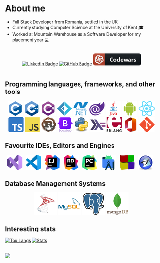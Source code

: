 # About me

* Full Stack Developer from Romania, settled in the UK 
* Currently studying Computer Science at the University of Kent 🎓
* Worked at Mountain Warehouse as a Software Developer for my placement year 💻

<br>

<div id="badges" align="center">
  <a href="https://www.linkedin.com/in/andrei-constantin-developer/"><img src="https://img.shields.io/badge/LinkedIn-blue?style=for-the-badge&logo=linkedin&logoColor=white" alt="LinkedIn Badge" title="LinkedIn" height="40"/></a>
  <a href="https://github.com/Andrei-Constantin-Programmer"><img src="https://img.shields.io/badge/GitHub-gray?style=for-the-badge&logo=github&logoColor=white" alt="GitHub Badge" title="GitHub" height="40"/></a>
  <a href="https://www.codewars.com/users/Andrei%20Constantin"><img src="https://github.com/Andrei-Constantin-Programmer/Andrei-Constantin-Programmer/blob/main/images/codewars.png?raw=true" height="40" alt="Codewars Badge" title="Code Wars"/></a>
</div>

<br>

## Programming languages, frameworks, and other tools

<div id="tools" align="center">
  <a href="https://en.wikipedia.org/wiki/C_(programming_language)"><img src="https://github.com/devicons/devicon/blob/master/icons/c/c-original.svg" title="C" alt="C" width="50" height="50"/></a>
  <a href="https://en.wikipedia.org/wiki/C%2B%2B"><img src="https://github.com/devicons/devicon/blob/master/icons/cplusplus/cplusplus-original.svg" title="C++" alt="C++" width="50" height="50"/></a>
  <a href="https://en.wikipedia.org/wiki/C_Sharp_(programming_language)"><img src="https://github.com/devicons/devicon/blob/master/icons/csharp/csharp-original.svg" title="C#" alt="C#" width="50" height="50"/></a>
  <a href="https://fsharp.org/"><img src="https://github.com/devicons/devicon/blob/master/icons/fsharp/fsharp-original.svg" title="F#" alt="F#" width="50" height="50"/></a>
  <a href="https://dotnet.microsoft.com/en-us/"><img src="https://github.com/devicons/devicon/blob/master/icons/dot-net/dot-net-plain-wordmark.svg" title="dotNET" alt="dotNET" width="50" height="50"/></a> 
  <a href="https://docs.microsoft.com/en-us/aspnet/core/blazor/?view=aspnetcore-6.0"><img src="https://github.com/Andrei-Constantin-Programmer/Andrei-Constantin-Programmer/blob/main/images/blazor.png?raw=true" title="Blazor" alt="Blazor" width="50" height="50"/></a> 
  <a href="https://www.java.com/"><img src="https://github.com/devicons/devicon/blob/master/icons/java/java-original-wordmark.svg" title="Java" alt="Java" width="50" height="50"/></a>
  <a href="https://www.android.com/"><img src="https://github.com/devicons/devicon/blob/master/icons/android/android-plain.svg" title="Android" alt="Android" width="50" height="50"/></a>
  <a href="https://reactjs.org/"><img src="https://github.com/Andrei-Constantin-Programmer/Andrei-Constantin-Programmer/blob/main/images/react.png?raw=true" title="React" alt="React" width="55" height="50"/></a> 
  <a href="https://www.typescriptlang.org/"><img src="https://github.com/Andrei-Constantin-Programmer/Andrei-Constantin-Programmer/blob/main/images/typescript.png?raw=true" title="Typescript" alt="Typescript" width="50" height="50"/></a> 
  <a href="https://www.w3schools.com/js/"><img src="https://github.com/devicons/devicon/blob/master/icons/javascript/javascript-original.svg" title="JavaScript" alt="JavaScript" width="50" height="50"/></a>
    <a href="https://www.rust-lang.org/"><img src="https://github.com/Andrei-Constantin-Programmer/Andrei-Constantin-Programmer/blob/main/images/rust.png?raw=true" title="Rust" alt="Rust" width="50" height="50"/></a> 
  <a href="https://getbootstrap.com/"><img src="https://github.com/devicons/devicon/blob/master/icons/bootstrap/bootstrap-original-wordmark.svg" title="Bootstrap" alt="Bootstrap" width="50" height="50"></a>
  <a href="https://www.python.org/"><img src="https://github.com/Andrei-Constantin-Programmer/Andrei-Constantin-Programmer/blob/main/images/python.png?raw=true" title="Python" alt="Python" width="50" height="50"/></a> 
  <a href="https://www.haskell.org/"><img src="https://github.com/devicons/devicon/blob/master/icons/haskell/haskell-original.svg" title="Haskell" alt="Haskell" width="50" height="50"/></a>
  <a href="https://www.erlang.org/"><img src="https://github.com/Andrei-Constantin-Programmer/Andrei-Constantin-Programmer/blob/main/images/erlang.png?raw=true" title="Erlang" alt="Erlang" width="50" height="50"></a>
  <a href="https://www.office.com/"><img src="https://github.com/Andrei-Constantin-Programmer/Andrei-Constantin-Programmer/blob/main/images/microsoft-office.png?raw=true" title="Microsoft Office" alt="Microsoft Office" width="50" height="50"></a>
  <a href="https://git-scm.com/"><img src="https://github.com/Andrei-Constantin-Programmer/Andrei-Constantin-Programmer/blob/main/images/git.png?raw=true" title="Git" alt="Git" width="50" height="50"></a>
</div>
  
## Favourite IDEs, Editors and Engines
<div id="ides" align="center">
  <a href="https://visualstudio.microsoft.com/"><img src="https://github.com/Andrei-Constantin-Programmer/Andrei-Constantin-Programmer/blob/main/images/microsoft-visual-studio.png?raw=true" title="Visual Studio" alt="Visual Studio" width="50" height="50"/></a> &nbsp;
  <a href="https://code.visualstudio.com/"><img src="https://github.com/devicons/devicon/blob/master/icons/vscode/vscode-original.svg" title="Visual Studio Code" alt="Visual Studio Code" width="50" height="50"/></a> &nbsp;
  <a href="https://www.jetbrains.com/idea/"><img src="https://github.com/Andrei-Constantin-Programmer/Andrei-Constantin-Programmer/blob/main/images/intellij.png?raw=true" title="IntelliJ" alt="IntelliJ" width="50" height="50"/></a> &nbsp;
  <a href="https://www.jetbrains.com/rider/"><img src="https://github.com/Andrei-Constantin-Programmer/Andrei-Constantin-Programmer/blob/main/images/rider.png?raw=true" title="Rider" alt="Rider" width="50" height="50"/></a> &nbsp;
  <a href="https://www.jetbrains.com/pycharm/"><img src="https://github.com/Andrei-Constantin-Programmer/Andrei-Constantin-Programmer/blob/main/images/pycharm.png?raw=true" title="PyCharm" alt="PyCharm" width="50" height="50"/></a> &nbsp;
  <a href="https://developer.android.com/studio"><img src="https://github.com/devicons/devicon/blob/master/icons/androidstudio/androidstudio-original.svg" title="Android Studio" alt="Android Studio" width="50" height="50"/></a> &nbsp;
  <a href="https://www.codeblocks.org/"><img src="https://github.com/Andrei-Constantin-Programmer/Andrei-Constantin-Programmer/blob/main/images/codeblocks.png?raw=true" title="Code::Blocks" alt="Code::Blocks" width="50" height="50"/></a> &nbsp;
  <a href="https://www.bluej.org/"><img src="https://github.com/Andrei-Constantin-Programmer/Andrei-Constantin-Programmer/blob/main/images/bluej.png?raw=true" title="BlueJ" alt="BlueJ" width="50" height="50"/></a> &nbsp;
</div>
  
## Database Management Systems
<div id="dbms" align="center">
  <a href="https://www.microsoft.com/en-us/sql-server/sql-server-downloads"><img src="https://github.com/Andrei-Constantin-Programmer/Andrei-Constantin-Programmer/blob/main/images/microsoft-sql-server.svg?raw=true" title="Microsoft SQL Server" alt="Microsoft SQL Server" width="75" height="75"/></a>
  <a href="https://www.mysql.com/"><img src="https://github.com/devicons/devicon/blob/master/icons/mysql/mysql-original-wordmark.svg" title="MySQL" alt="MySQL" width="75" height="75"/></a>
  <a href="https://www.postgresql.org/"><img src="https://github.com/devicons/devicon/blob/master/icons/postgresql/postgresql-original.svg" title="PostgreSQL" alt="PostgreSQL" width="75" height="75"/></a>
  <a href="https://www.mongodb.com/"><img src="https://github.com/Andrei-Constantin-Programmer/Andrei-Constantin-Programmer/blob/main/images/mongodb.png?raw=true" title="MongoDB" alt="MongoDB" width="75" height="75"/></a>
</div>

## Interesting stats
[![Top Langs](https://github-readme-stats-eight-theta.vercel.app/api/top-langs/?username=Andrei-Constantin-Programmer&count_private=true&layout=compact&theme=transparent&hide=Objective-C,CMake,GLSL&langs_count=8)](https://github.com/anuraghazra/github-readme-stats)
[![Stats](https://github-readme-stats-eight-theta.vercel.app/api?username=Andrei-Constantin-Programmer&theme=transparent&count_private=true&show_icons=true&hide=prs,issues,contribs)](https://github.com/anuraghazra/github-readme-stats)
<br><br><br>
<a href="https://www.codewars.com/users/Andrei%20Constantin"><img src="https://www.codewars.com/users/Andrei%20Constantin/badges/large"/></a>
